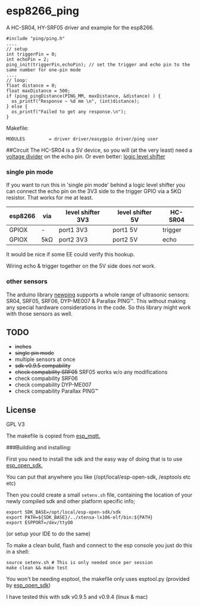 # esp8266_ping
A HC-SR04, HY-SRF05 driver and example for the esp8266.
```
#include "ping/ping.h"
....
// setup
int triggerPin = 0;
int echoPin = 2;
ping_init(triggerPin,echoPin); // set the trigger and echo pin to the same number for one-pin mode
....
// loop:
float distance = 0;
float maxDistance = 500;
if (ping_pingDistance(PING_MM, maxDistance, &distance) ) {
  os_printf("Response ~ %d mm \n", (int)distance);
} else {
  os_printf("Failed to get any response.\n");
}
```

Makefile:
```
MODULES         = driver driver/easygpio driver/ping user
```

##Circuit
The HC-SR04 is a 5V device, so you will (at the very least) need a [voltage divider](http://elinux.org/RPi_GPIO_Interface_Circuits#Voltage_divider) on the echo pin.
Or even better: [logic level shifter](http://elinux.org/RPi_GPIO_Interface_Circuits#Level_Shifters) 

### single pin mode
If you want to run this in 'single pin mode' behind a logic level shifter you can connect the echo pin on the 3V3 side to the trigger GPIO via a 5KΩ resistor. That works for me at least. 

esp8266 | via | level shifter 3V3| level shifter 5V | HC-SR04
--------|-----|-------------|-----------------------|------------
GPIOX   | -   | port1 3V3   | port1 5V| trigger
GPIOX   | 5kΩ   | port2 3V3   | port2 5V| echo

It would be nice if some EE could verify this hookup.

Wiring echo & trigger together on the 5V side does *not* work.


### other sensors
The arduino library [newping](https://code.google.com/p/arduino-new-ping/) supports a whole range of ultrasonic sensors: SR04, SRF05, SRF06, DYP-ME007 & Parallax PING™. This without making any special hardware considerations in the code. So this library might work with those sensors as well.   

## TODO

* ~~inches~~
* ~~single pin mode~~
* multiple sensors at once
* ~~sdk v0.9.5 compability~~ 
* ~~check compability SRF05~~ SRF05 works w/o any modifications
* check compability SRF06
* check compability DYP-ME007
* check compability Parallax PING™

## License

GPL V3

The makefile is copied from [esp_mqtt.](https://github.com/tuanpmt/esp_mqtt)

###Building and installing:

First you need to install the sdk and the easy way of doing that is to use [esp_open_sdk.](https://github.com/pfalcon/esp-open-sdk)

You can put that anywhere you like (/opt/local/esp-open-sdk, /esptools etc etc)

Then you could create a small ```setenv.sh``` file, containing the location of your newly compiled sdk and other platform specific info;
```
export SDK_BASE=/opt/local/esp-open-sdk/sdk
export PATH=${SDK_BASE}/../xtensa-lx106-elf/bin:${PATH}
export ESPPORT=/dev/ttyO0  
```
(or setup your IDE to do the same)

To make a clean build, flash and connect to the esp console you just do this in a shell:
```
source setenv.sh # This is only needed once per session
make clean && make test
```

You won't be needing esptool, the makefile only uses esptool.py (provided by [esp_open_sdk](https://github.com/pfalcon/esp-open-sdk))

I have tested this with sdk v0.9.5 and v0.9.4 (linux & mac)
